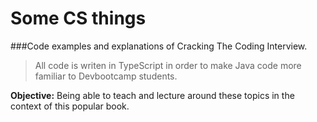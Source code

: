 # Some CS things

###Code examples and explanations of Cracking The Coding Interview.

> All code is writen in TypeScript in order to make Java code more familiar to Devbootcamp students.

**Objective:**
Being able to teach and lecture around these topics in the context of this popular book.

